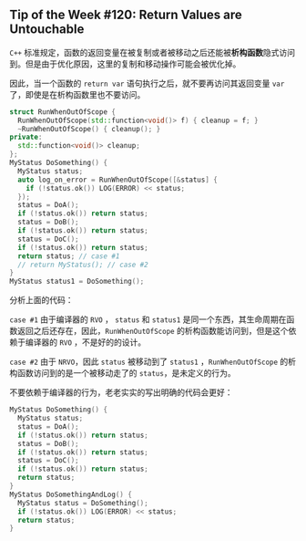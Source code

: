 ## Tip of the Week #120: Return Values are Untouchable

`C++` 标准规定，函数的返回变量在被复制或者被移动之后还能被**析构函数**隐式访问到。但是由于优化原因，这里的复制和移动操作可能会被优化掉。

因此，当一个函数的 `return var` 语句执行之后，就不要再访问其返回变量 `var` 了，即使是在析构函数里也不要访问。

```c++
struct RunWhenOutOfScope {
  RunWhenOutOfScope(std::function<void()> f) { cleanup = f; }
  ~RunWhenOutOfScope() { cleanup(); }
private:
  std::function<void()> cleanup;
};
MyStatus DoSomething() {
  MyStatus status;
  auto log_on_error = RunWhenOutOfScope([&status] {
    if (!status.ok()) LOG(ERROR) << status;
  });
  status = DoA();
  if (!status.ok()) return status;
  status = DoB();
  if (!status.ok()) return status;
  status = DoC();
  if (!status.ok()) return status;
  return status; // case #1
  // return MyStatus(); // case #2
}
MyStatus status1 = DoSomething();
```

分析上面的代码：

`case #1` 由于编译器的 `RVO` ， `status` 和 `status1` 是同一个东西，其生命周期在函数返回之后还存在，因此，`RunWhenOutOfScope` 的析构函数能访问到，但是这个依赖于编译器的 `RVO` ，不是好的的设计。

`case #2` 由于 `NRVO`，因此 `status` 被移动到了 `status1` ，`RunWhenOutOfScope` 的析构函数访问到的是一个被移动走了的 `status`，是未定义的行为。

不要依赖于编译器的行为，老老实实的写出明确的代码会更好：

```c++
MyStatus DoSomething() {
  MyStatus status;
  status = DoA();
  if (!status.ok()) return status;
  status = DoB();
  if (!status.ok()) return status;
  status = DoC();
  if (!status.ok()) return status;
  return status;
}
MyStatus DoSomethingAndLog() {
  MyStatus status = DoSomething();
  if (!status.ok()) LOG(ERROR) << status;
  return status;
}
```

